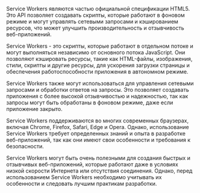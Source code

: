 Service Workers являются частью официальной спецификации HTML5. Это API позволяет создавать скрипты, которые работают в фоновом режиме и могут управлять сетевыми запросами и кэшированием ресурсов, что может улучшить производительность и отзывчивость веб-приложений.

Service Workers - это скрипты, которые работают в отдельном потоке и могут выполняться независимо от основного потока JavaScript. Они позволяют кэшировать ресурсы, такие как HTML-файлы, изображения, стили, скрипты и другие ресурсы, для ускорения загрузки страницы и обеспечения работоспособности приложения в автономном режиме.

Service Workers также могут использоваться для управления сетевыми запросами и обработки ответов на запросы. Это позволяет создавать приложения с более высокой отзывчивостью и надежностью, так как запросы могут быть обработаны в фоновом режиме, даже если приложение закрыто.

Service Workers поддерживаются во многих современных браузерах, включая Chrome, Firefox, Safari, Edge и Opera. Однако, использование Service Workers требует определенных знаний и опыта в разработке веб-приложений, так как они имеют свои особенности и требования к безопасности.

Service Workers могут быть очень полезными для создания быстрых и отзывчивых веб-приложений, которые работают даже в условиях низкой скорости Интернета или отсутствия соединения. Однако, перед использованием Service Workers необходимо учитывать их особенности и следовать лучшим практикам разработки.